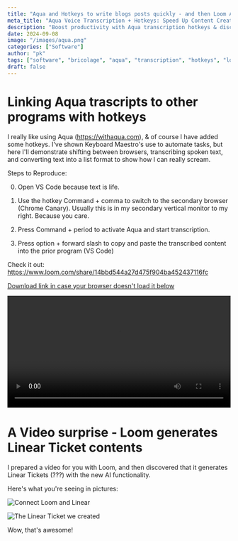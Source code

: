 ```yaml
---
title: "Aqua and Hotkeys to write blogs posts quickly - and then Loom AI makes a surprise appearance!"
meta_title: "Aqua Voice Transcription + Hotkeys: Speed Up Content Creation"
description: "Boost productivity with Aqua transcription hotkeys & discover Loom's AI-powered Linear ticket generation"
date: 2024-09-08
image: "/images/aqua.png"
categories: ["Software"]
author: "pk"
tags: ["software", "bricolage", "aqua", "transcription", "hotkeys", "loom", "AI"]
draft: false
---
```


# Linking Aqua trascripts to other programs with hotkeys 

I really like using Aqua (https://withaqua.com), & of course I have added some hotkeys.
I've shown Keyboard Maestro's use to automate tasks, but here I'll demonstrate shifting between browsers, transcribing spoken text, and converting text into a list format to show how I can really scream.

Steps to Reproduce:

0. Open VS Code because text is life.

1. Use the hotkey Command + comma to switch to the secondary browser (Chrome Canary). 
Usually this is in my secondary vertical monitor to my right. Because you care.

2. Press Command + period to activate Aqua and start transcription.

3. Press option + forward slash to copy and paste the transcribed content into the prior program (VS Code)

Check it out:
https://www.loom.com/share/14bbd544a27d475f904ba452437116fc


[Download link in case your browser doesn't load it below](/videos/aqua_hotkeys.mp4)

<div style="max-width:100%; width:600px; margin: 0 auto;">
  <video width="100%" controls>
    <source src="/videos/bedbug_example.mov" type="video/quicktime">
    Your browser does not support the video tag.
  </video>
</div>

# A Video surprise - Loom generates Linear Ticket contents

I prepared a video for you with Loom, and then discovered that it generates Linear Tickets (???) with the new AI functionality.

Here's what you're seeing in pictures:

![Connect Loom and Linear](/images/connect-loom-and-linear.png)


![The Linear Ticket we created](/images/linear-ticket-from-loom.png)

Wow, that's awesome!
